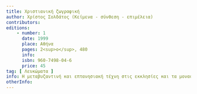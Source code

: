 ```yaml
---
title: Χριστιανική ζωγραφική
author: Χρίστος Σολδάτος (Κείμενα - σύνθεση - επιμέλεια)
contributors: 
editions: 
    - number: 1
      date: 1999
      place: Αθήνα
      pages: 2<sup>ο</sup>, 480
      info: 
      isbn: 960-7498-04-6
      price: 45
tag: [ Λευκώματα ]
info: Η μεταβυζαντινή και επτανησιακή τέχνη στις εκκλησίες και τα μοναστήρια της Λευκάδας (15<sup>ος</sup> - 20<sup>ός</sup> αι.)
otherInfo:
---
```

